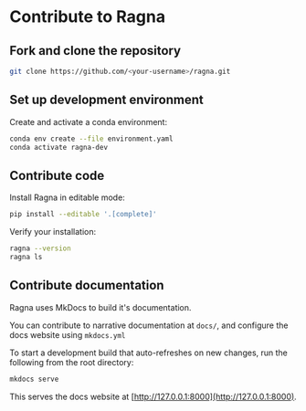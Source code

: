 # Contribute to Ragna

<!-- TODO: expand and add more narration -->

## Fork and clone the repository

```bash
git clone https://github.com/<your-username>/ragna.git
```

## Set up development environment

Create and activate a conda environment:

```bash
conda env create --file environment.yaml
conda activate ragna-dev
```

## Contribute code

Install Ragna in editable mode:

```bash
pip install --editable '.[complete]'
```

Verify your installation:

```bash
ragna --version
ragna ls
```

## Contribute documentation

Ragna uses MkDocs to build it's documentation.

You can contribute to narrative documentation at `docs/`,
and configure the docs website using `mkdocs.yml`

To start a development build that auto-refreshes on new changes,
run the following from the root directory:

```bash
mkdocs serve
```

This serves the docs website at [http://127.0.0.1:8000](http://127.0.0.1:8000).
